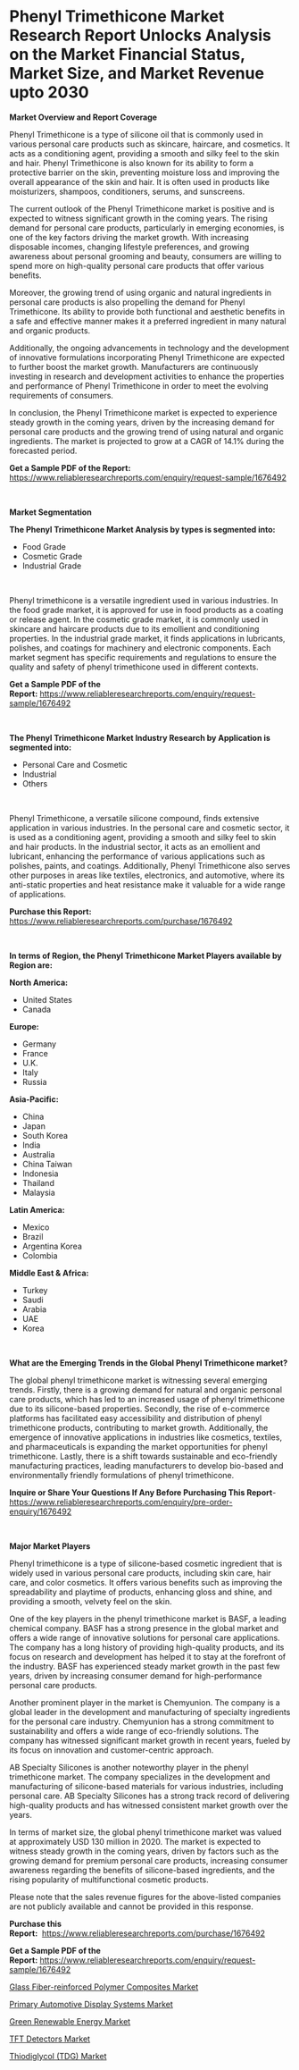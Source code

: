 <p><h1>Phenyl Trimethicone Market Research Report Unlocks Analysis on the Market Financial Status, Market Size, and Market Revenue upto 2030</h1></p><p><strong>Market Overview and Report Coverage</strong></p>
<p><p>Phenyl Trimethicone is a type of silicone oil that is commonly used in various personal care products such as skincare, haircare, and cosmetics. It acts as a conditioning agent, providing a smooth and silky feel to the skin and hair. Phenyl Trimethicone is also known for its ability to form a protective barrier on the skin, preventing moisture loss and improving the overall appearance of the skin and hair. It is often used in products like moisturizers, shampoos, conditioners, serums, and sunscreens.</p><p>The current outlook of the Phenyl Trimethicone market is positive and is expected to witness significant growth in the coming years. The rising demand for personal care products, particularly in emerging economies, is one of the key factors driving the market growth. With increasing disposable incomes, changing lifestyle preferences, and growing awareness about personal grooming and beauty, consumers are willing to spend more on high-quality personal care products that offer various benefits.</p><p>Moreover, the growing trend of using organic and natural ingredients in personal care products is also propelling the demand for Phenyl Trimethicone. Its ability to provide both functional and aesthetic benefits in a safe and effective manner makes it a preferred ingredient in many natural and organic products.</p><p>Additionally, the ongoing advancements in technology and the development of innovative formulations incorporating Phenyl Trimethicone are expected to further boost the market growth. Manufacturers are continuously investing in research and development activities to enhance the properties and performance of Phenyl Trimethicone in order to meet the evolving requirements of consumers.</p><p>In conclusion, the Phenyl Trimethicone market is expected to experience steady growth in the coming years, driven by the increasing demand for personal care products and the growing trend of using natural and organic ingredients. The market is projected to grow at a CAGR of 14.1% during the forecasted period.</p></p>
<p><strong>Get a Sample PDF of the Report:</strong> <a href="https://www.reliableresearchreports.com/enquiry/request-sample/1676492">https://www.reliableresearchreports.com/enquiry/request-sample/1676492</a></p>
<p>&nbsp;</p>
<p><strong>Market Segmentation</strong></p>
<p><strong>The Phenyl Trimethicone Market Analysis by types is segmented into:</strong></p>
<p><ul><li>Food Grade</li><li>Cosmetic Grade</li><li>Industrial Grade</li></ul></p>
<p>&nbsp;</p>
<p><p>Phenyl trimethicone is a versatile ingredient used in various industries. In the food grade market, it is approved for use in food products as a coating or release agent. In the cosmetic grade market, it is commonly used in skincare and haircare products due to its emollient and conditioning properties. In the industrial grade market, it finds applications in lubricants, polishes, and coatings for machinery and electronic components. Each market segment has specific requirements and regulations to ensure the quality and safety of phenyl trimethicone used in different contexts.</p></p>
<p><strong>Get a Sample PDF of the Report:</strong>&nbsp;<a href="https://www.reliableresearchreports.com/enquiry/request-sample/1676492">https://www.reliableresearchreports.com/enquiry/request-sample/1676492</a></p>
<p>&nbsp;</p>
<p><strong>The Phenyl Trimethicone Market Industry Research by Application is segmented into:</strong></p>
<p><ul><li>Personal Care and Cosmetic</li><li>Industrial</li><li>Others</li></ul></p>
<p>&nbsp;</p>
<p><p>Phenyl Trimethicone, a versatile silicone compound, finds extensive application in various industries. In the personal care and cosmetic sector, it is used as a conditioning agent, providing a smooth and silky feel to skin and hair products. In the industrial sector, it acts as an emollient and lubricant, enhancing the performance of various applications such as polishes, paints, and coatings. Additionally, Phenyl Trimethicone also serves other purposes in areas like textiles, electronics, and automotive, where its anti-static properties and heat resistance make it valuable for a wide range of applications.</p></p>
<p><strong>Purchase this Report:</strong>&nbsp; <a href="https://www.reliableresearchreports.com/purchase/1676492">https://www.reliableresearchreports.com/purchase/1676492</a></p>
<p>&nbsp;</p>
<p><strong>In terms of Region, the Phenyl Trimethicone Market Players available by Region are:</strong></p>
<p>
    <p> <strong> North America: </strong>
        <ul>
            <li>United States</li>
            <li>Canada</li>
        </ul>
        </p> 
    <p> <strong> Europe: </strong>
        <ul>
            <li>Germany</li>
            <li>France</li>
            <li>U.K.</li>
            <li>Italy</li>
            <li>Russia</li>
        </ul>
        </p> 
    <p> <strong> Asia-Pacific: </strong>
        <ul>
            <li>China</li>
            <li>Japan</li>
            <li>South Korea</li>
            <li>India</li>
            <li>Australia</li>
            <li>China Taiwan</li>
            <li>Indonesia</li>
            <li>Thailand</li>
            <li>Malaysia</li>
        </ul>
        </p> 
    <p> <strong> Latin America: </strong>
        <ul>
            <li>Mexico</li>
            <li>Brazil</li>
            <li>Argentina Korea</li>
            <li>Colombia</li>
        </ul>
        </p> 
    <p> <strong> Middle East & Africa: </strong>
        <ul>
            <li>Turkey</li>
            <li>Saudi</li>
            <li>Arabia</li>
            <li>UAE</li>
            <li>Korea</li>
        </ul>
    </p>
    </p>
<p>&nbsp;</p>
<p><strong>What are the Emerging Trends in the Global Phenyl Trimethicone market?</strong></p>
<p><p>The global phenyl trimethicone market is witnessing several emerging trends. Firstly, there is a growing demand for natural and organic personal care products, which has led to an increased usage of phenyl trimethicone due to its silicone-based properties. Secondly, the rise of e-commerce platforms has facilitated easy accessibility and distribution of phenyl trimethicone products, contributing to market growth. Additionally, the emergence of innovative applications in industries like cosmetics, textiles, and pharmaceuticals is expanding the market opportunities for phenyl trimethicone. Lastly, there is a shift towards sustainable and eco-friendly manufacturing practices, leading manufacturers to develop bio-based and environmentally friendly formulations of phenyl trimethicone.</p></p>
<p><strong>Inquire or Share Your Questions If Any Before Purchasing This Report</strong>- <a href="https://www.reliableresearchreports.com/enquiry/pre-order-enquiry/1676492">https://www.reliableresearchreports.com/enquiry/pre-order-enquiry/1676492</a></p>
<p>&nbsp;</p>
<p><strong>Major Market Players</strong></p>
<p><p>Phenyl trimethicone is a type of silicone-based cosmetic ingredient that is widely used in various personal care products, including skin care, hair care, and color cosmetics. It offers various benefits such as improving the spreadability and playtime of products, enhancing gloss and shine, and providing a smooth, velvety feel on the skin.</p><p>One of the key players in the phenyl trimethicone market is BASF, a leading chemical company. BASF has a strong presence in the global market and offers a wide range of innovative solutions for personal care applications. The company has a long history of providing high-quality products, and its focus on research and development has helped it to stay at the forefront of the industry. BASF has experienced steady market growth in the past few years, driven by increasing consumer demand for high-performance personal care products.</p><p>Another prominent player in the market is Chemyunion. The company is a global leader in the development and manufacturing of specialty ingredients for the personal care industry. Chemyunion has a strong commitment to sustainability and offers a wide range of eco-friendly solutions. The company has witnessed significant market growth in recent years, fueled by its focus on innovation and customer-centric approach.</p><p>AB Specialty Silicones is another noteworthy player in the phenyl trimethicone market. The company specializes in the development and manufacturing of silicone-based materials for various industries, including personal care. AB Specialty Silicones has a strong track record of delivering high-quality products and has witnessed consistent market growth over the years.</p><p>In terms of market size, the global phenyl trimethicone market was valued at approximately USD 130 million in 2020. The market is expected to witness steady growth in the coming years, driven by factors such as the growing demand for premium personal care products, increasing consumer awareness regarding the benefits of silicone-based ingredients, and the rising popularity of multifunctional cosmetic products.</p><p>Please note that the sales revenue figures for the above-listed companies are not publicly available and cannot be provided in this response.</p></p>
<p><strong>Purchase this Report:</strong>&nbsp;&nbsp;<a href="https://www.reliableresearchreports.com/purchase/1676492">https://www.reliableresearchreports.com/purchase/1676492</a></p>
<p></p>
<p><strong>Get a Sample PDF of the Report:</strong>&nbsp;<a href="https://www.reliableresearchreports.com/enquiry/request-sample/1676492">https://www.reliableresearchreports.com/enquiry/request-sample/1676492</a></p>
<p><p><a href="https://github.com/scarol104/Market-Research-Report-List-1/blob/main/glass-fiber-reinforced-polymer-composites-market.md">Glass Fiber-reinforced Polymer Composites Market</a></p><p><a href="https://www.linkedin.com/pulse/primary-automotive-display-systems-market-size-share-global/">Primary Automotive Display Systems Market</a></p><p><a href="https://medium.com/@tiffanytran1905/green-renewable-energy-market-size-growth-forecast-2023-2030-256fbdc87768">Green Renewable Energy Market</a></p><p><a href="https://www.linkedin.com/pulse/tft-detectors-market-share-amp-new-trends-analysis-report/">TFT Detectors Market</a></p><p><a href="https://github.com/deliacustodio40/Market-Research-Report-List-1/blob/main/thiodiglycol-tdg-market.md">Thiodiglycol (TDG) Market</a></p></p>